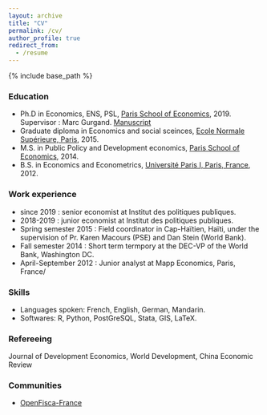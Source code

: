 ```yaml
---
layout: archive
title: "CV"
permalink: /cv/
author_profile: true
redirect_from:
  - /resume
---
```


{% include base_path %}

### Education

* Ph.D in Economics, ENS, PSL, [Paris School of Economics](www.parisschoolofeconomics.eu), 2019. Supervisor : Marc Gurgand. [Manuscript](https://theses.hal.science/tel-03716759)
* Graduate diploma in Economics and social sceinces, [Ecole Normale Supérieure, Paris](www.ens.psl.eu), 2015.
* M.S. in Public Policy and Development economics, [Paris School of Economics](www.parisschoolofeconomics.eu), 2014.
* B.S. in Economics and Econometrics, [Université Paris I, Paris, France](https://economie.pantheonsorbonne.fr/ecole-deconomie-sorbonne), 2012.

### Work experience

* since 2019 : senior economist at Institut des politiques publiques.
* 2018-2019 : junior economist at Institut des politiques publiques.
* Spring semester 2015 : Field coordinator in Cap-Haïtien, Haïti, under the supervision of Pr. Karen Macours (PSE) and Dan Stein (World Bank).
* Fall semester 2014 : Short term termpory at the DEC-VP of the World Bank, Washington DC.
* April-September 2012 : Junior analyst at Mapp Economics, Paris, France/

### Skills

* Languages spoken: French, English, German, Mandarin.
* Softwares: R, Python, PostGreSQL, Stata, GIS, LaTeX.

### Refereeing

Journal of Development Economics, World Development, China Economic Review
 
### Communities

* [OpenFisca-France](https://openfisca.org)
